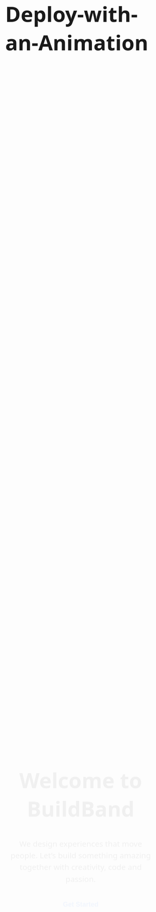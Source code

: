 # Deploy-with-an-Animation
<!DOCTYPE html>
<html lang="en">
<head>
  <meta charset="UTF-8" />
  <meta name="viewport" content="width=device-width, initial-scale=1.0"/>
  <title>BuildBand | Creative Landing</title>
  <style>
    /* Reset and base styles */
    * {
      margin: 0;
      padding: 0;
      box-sizing: border-box;
    }
    body, html {
      height: 100%;
      font-family: 'Segoe UI', Tahoma, Geneva, Verdana, sans-serif;
    }

    /* Animated background gradient */
    body {
      background: linear-gradient(-45deg, #6a11cb, #2575fc, #ff6f61, #42e695);
      background-size: 400% 400%;
      animation: gradientBG 15s ease infinite;
      color: white;
      overflow: hidden;
    }

    @keyframes gradientBG {
      0% { background-position: 0% 50%; }
      50% { background-position: 100% 50%; }
      100% { background-position: 0% 50%; }
    }

    /* Centered hero content */
    .hero {
      height: 100vh;
      display: flex;
      flex-direction: column;
      align-items: center;
      justify-content: center;
      text-align: center;
      animation: fadeInUp 2s ease-out;
    }

    h1 {
      font-size: 3.5rem;
      margin-bottom: 20px;
    }

    p {
      font-size: 1.3rem;
      max-width: 600px;
      margin-bottom: 30px;
      line-height: 1.5;
    }

    .btn {
      background-color: white;
      color: #2575fc;
      border: none;
      padding: 12px 30px;
      font-size: 1.1rem;
      font-weight: bold;
      border-radius: 30px;
      cursor: pointer;
      transition: all 0.3s ease;
    }

    .btn:hover {
      background-color: #fff;
      color: #6a11cb;
      transform: scale(1.05);
      box-shadow: 0 10px 20px rgba(0,0,0,0.2);
    }

    @keyframes fadeInUp {
      0% {
        opacity: 0;
        transform: translateY(30px);
      }
      100% {
        opacity: 1;
        transform: translateY(0);
      }
    }

    /* Responsive text */
    @media (max-width: 768px) {
      h1 {
        font-size: 2.5rem;
      }
      p {
        font-size: 1rem;
      }
    }
  </style>
</head>
<body>
  <section class="hero">
    <h1>Welcome to BuildBand</h1>
    <p>We design experiences that move people. Let’s build something amazing together with creativity, code and passion.</p>
    <button class="btn">Get Started</button>
  </section>
</body>
</html><!DOCTYPE html>
<html lang="en">
<head>
  <meta charset="UTF-8" />
  <meta name="viewport" content="width=device-width, initial-scale=1.0"/>
  <title>BuildBand | Creative Landing</title>
  <style>
    /* Reset and base styles */
    * {
      margin: 0;
      padding: 0;
      box-sizing: border-box;
    }
    body, html {
      height: 100%;
      font-family: 'Segoe UI', Tahoma, Geneva, Verdana, sans-serif;
    }

    /* Animated background gradient */
    body {
      background: linear-gradient(-45deg, #6a11cb, #2575fc, #ff6f61, #42e695);
      background-size: 400% 400%;
      animation: gradientBG 15s ease infinite;
      color: white;
      overflow: hidden;
    }

    @keyframes gradientBG {
      0% { background-position: 0% 50%; }
      50% { background-position: 100% 50%; }
      100% { background-position: 0% 50%; }
    }

    /* Centered hero content */
    .hero {
      height: 100vh;
      display: flex;
      flex-direction: column;
      align-items: center;
      justify-content: center;
      text-align: center;
      animation: fadeInUp 2s ease-out;
    }

    h1 {
      font-size: 3.5rem;
      margin-bottom: 20px;
    }

    p {
      font-size: 1.3rem;
      max-width: 600px;
      margin-bottom: 30px;
      line-height: 1.5;
    }

    .btn {
      background-color: white;
      color: #2575fc;
      border: none;
      padding: 12px 30px;
      font-size: 1.1rem;
      font-weight: bold;
      border-radius: 30px;
      cursor: pointer;
      transition: all 0.3s ease;
    }

    .btn:hover {
      background-color: #fff;
      color: #6a11cb;
      transform: scale(1.05);
      box-shadow: 0 10px 20px rgba(0,0,0,0.2);
    }

    @keyframes fadeInUp {
      0% {
        opacity: 0;
        transform: translateY(30px);
      }
      100% {
        opacity: 1;
        transform: translateY(0);
      }
    }

    /* Responsive text */
    @media (max-width: 768px) {
      h1 {
        font-size: 2.5rem;
      }
      p {
        font-size: 1rem;
      }
    }
  </style>
</head>
<body>
  <section class="hero">
    <h1>Welcome to BuildBand</h1>
    <p>We design experiences that move people. Let’s build something amazing together with creativity, code and passion.</p>
    <button class="btn">Get Started</button>
  </section>
</body>
</html>
